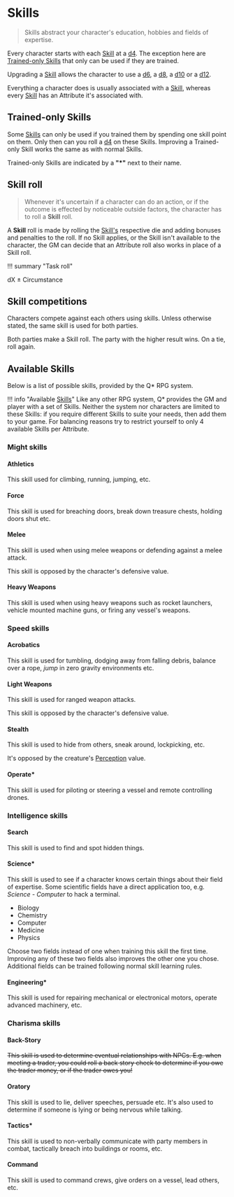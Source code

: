 # Skills

> Skills abstract your character's education, hobbies and fields of expertise.

Every character starts with each [Skill](#skills) at a [d4](#d4). The exception
here are [Trained-only Skills](#trained-only-skills) that only can be used if
they are trained.

Upgrading a [Skill](#skills) allows the character to use a [d6](#d6), a
[d8](#d8), a [d10](#d10) or a [d12](#d12).

Everything a character does is usually associated with a [Skill](#skills),
whereas every [Skill](#skills) has an Attribute it's
associated with.

## Trained-only Skills

Some [Skills](#skills) can only be used if you trained them by spending one
skill point on them. Only then can you roll a [d4](#d4) on these
Skills. Improving a Trained-only
Skill works the same as with normal
Skills.

Trained-only Skills are indicated by a **"*"** next
to their name.

## Skill roll

> Whenever it's uncertain if a character can do an action, or if the outcome is
effected by noticeable outside factors, the character has to roll a **Skill**
roll.

A **Skill** roll is made by rolling the [Skill's](#skills) respective die and
adding bonuses and penalties to the roll. If no
Skill applies, or the
Skill isn't available to the character, the GM can
decide that an Attribute roll also works in place of a
Skill roll.

!!! summary "Task roll"
    <div class="formula formula-top formula-bottom">
        <span data-bracket-bottom="Skill or Attribute">dX</span> ±
        <span data-bracket-top="Perks / Flaws / Race">Circumstance</span>
    </div>

</blockquote>

## Skill competitions

Characters compete against each others using skills. Unless otherwise stated,
the same skill is used for both parties.

Both parties make a Skill roll. The party with the higher result wins. On a tie,
roll again.

## Available Skills

Below is a list of possible skills, provided by the Q* RPG system.

!!! info "Available [Skills](#skills)"
    Like any other RPG system, Q* provides the GM and player with a set of
    Skills. Neither the system nor characters are
    limited to these Skills: if you require
    different Skills to suite your needs, then add
    them to your game. For balancing reasons try to restrict yourself to only 4
    available Skills per
    Attribute.

<div class="left" markdown="1">

### Might skills

#### Athletics

This skill used for climbing, running, jumping, etc.

#### Force

This skill is used for breaching doors, break down treasure
chests, holding doors shut etc.

#### Melee

This skill is used when using melee weapons or defending
against a melee attack.

This skill is opposed by the character's defensive value.

#### Heavy Weapons

This skill is used when using heavy weapons such as rocket launchers, vehicle
mounted machine guns, or firing any vessel's weapons.

</div>
<div class="right" markdown="1">

### Speed skills

#### Acrobatics

This skill is used for tumbling, dodging away from falling debris,
balance over a rope, *jump* in zero gravity environments etc.

#### Light Weapons

This skill is used for ranged weapon attacks.

This skill is opposed by the character's defensive value.

#### Stealth

This skill is used to hide from others, sneak around, lockpicking, etc.

It's opposed by the creature's [Perception](/character#perception) value.

#### Operate*

This skill is used for piloting or steering a vessel and remote controlling
drones.

</div>
<div class="left" markdown="1">

### Intelligence skills

#### Search

This skill is used to find and spot hidden things.

#### Science*

This skill is used to see if a character knows certain things about their field
of expertise. Some scientific fields have a direct application too, e.g.
*Science - Computer* to hack a terminal.

* Biology
* Chemistry
* Computer
* Medicine
* Physics

Choose two fields instead of one when training this skill the first time.
Improving any of these two fields also improves the other one you chose.
Additional fields can be trained following normal skill learning rules.

#### Engineering*

This skill is used for repairing mechanical or electronical motors, operate
advanced machinery, etc.

</div>
<div class="right" markdown="1">

### Charisma skills

#### Back-Story

~~This skill is used to determine eventual relationships with NPCs. E.g. when
meeting a trader, you could roll a back story check to determine if you owe the
trader money, or if the trader owes you!~~

#### Oratory

This skill is used to lie, deliver speeches, persuade etc. It's also used to
determine if someone is lying or being nervous while talking.

#### Tactics*

This skill is used to non-verbally communicate with party members in combat,
tactically breach into buildings or rooms, etc.

#### Command

This skill is used to command crews, give orders on a vessel, lead others, etc.

</div>
<div class="clearfix"></div>
